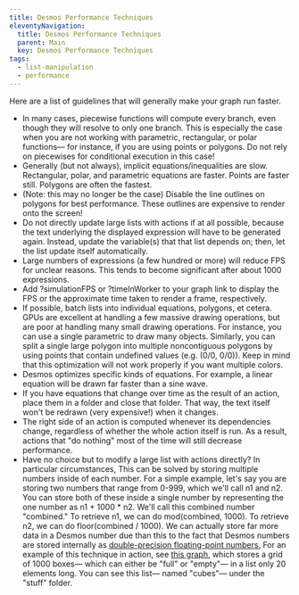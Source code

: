 ```yaml
---
title: Desmos Performance Techniques
eleventyNavigation:
  title: Desmos Performance Techniques
  parent: Main
  key: Desmos Performance Techniques
tags:
  - list-manipulation
  - performance
---
```


Here are a list of guidelines that will generally make your graph run faster.

- In many cases, piecewise functions will compute every branch, even though they will resolve to only one branch. This is especially the case when you are not working with parametric, rectangular, or polar functions&mdash; for instance, if you are using points or polygons. Do not rely on piecewises for conditional execution in this case!
- Generally (but not always), implicit equations/inequalities are slow. Rectangular, polar, and parametric equations are faster. Points are faster still. Polygons are often the fastest.
- (Note: this may no longer be the case) Disable the line outlines on polygons for best performance. These outlines are expensive to render onto the screen!
- Do not directly update large lists with actions if at all possible, because the text underlying the displayed expression will have to be generated again. Instead, update the variable(s) that that list depends on; then, let the list update itself automatically.
- Large numbers of expressions (a few hundred or more) will reduce FPS for unclear reasons. This tends to become significant after about 1000 expressions.
- Add ?simulationFPS or ?timeInWorker to your graph link to display the FPS or the approximate time taken to render a frame, respectively.
- If possible, batch lists into individual equations, polygons, et cetera. GPUs are excellent at handling a few massive drawing operations, but are poor at handling many small drawing operations. For instance, you can use a single parametric to draw many objects. Similarly, you can split a single large polygon into multiple noncontiguous polygons by using points that contain undefined values (e.g. (0/0, 0/0)). Keep in mind that this optimization will not work properly if you want multiple colors.
- Desmos optimizes specific kinds of equations. For example, a linear equation will be drawn far faster than a sine wave.
- If you have equations that change over time as the result of an action, place them in a folder and close that folder. That way, the text itself won't be redrawn (very expensive!) when it changes.
- The right side of an action is computed whenever its dependencies change, regardless of whether the whole action itself is run. As a result, actions that "do nothing" most of the time will still decrease performance.
- Have no choice but to modify a large list with actions directly? In particular circumstances, This can be solved by storing multiple numbers inside of each number. For a simple example, let's say you are storing two numbers that range from 0-999, which we'll call n1 and n2. You can store both of these inside a single number by representing the one number as n1 + 1000 \* n2. We'll call this combined number "combined." To retrieve n1, we can do mod(combined, 1000). To retrieve n2, we can do floor(combined / 1000). We can actually store far more data in a Desmos number due than this to the fact that Desmos numbers are stored internally as <a href="https://en.wikipedia.org/wiki/Double-precision_floating-point_format">double-precision floating-point numbers.</a> For an example of this technique in action, see <a href="https://www.desmos.com/calculator/eqafyaphp7">this graph</a>, which stores a grid of 1000 boxes&mdash; which can either be "full" or "empty"&mdash; in a list only 20 elements long. You can see this list&mdash; named "cubes"&mdash; under the "stuff" folder.
